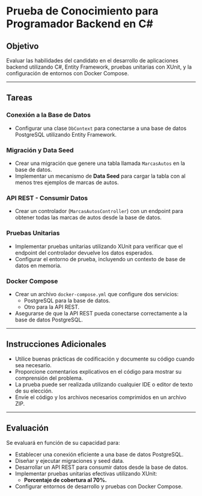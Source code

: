 # Prueba de Conocimiento para Programador Backend en C#

## Objetivo

Evaluar las habilidades del candidato en el desarrollo de aplicaciones backend utilizando C#, Entity Framework, pruebas unitarias con XUnit, y la configuración de entornos con Docker Compose.

---

## Tareas

### Conexión a la Base de Datos
- Configurar una clase `DbContext` para conectarse a una base de datos PostgreSQL utilizando Entity Framework.

### Migración y Data Seed
- Crear una migración que genere una tabla llamada `MarcasAutos` en la base de datos.
- Implementar un mecanismo de **Data Seed** para cargar la tabla con al menos tres ejemplos de marcas de autos.

### API REST - Consumir Datos
- Crear un controlador (`MarcasAutosController`) con un endpoint para obtener todas las marcas de autos desde la base de datos.

### Pruebas Unitarias
- Implementar pruebas unitarias utilizando XUnit para verificar que el endpoint del controlador devuelve los datos esperados.
- Configurar el entorno de prueba, incluyendo un contexto de base de datos en memoria.

### Docker Compose
- Crear un archivo `docker-compose.yml` que configure dos servicios:
  - PostgreSQL para la base de datos.
  - Otro para la API REST.
- Asegurarse de que la API REST pueda conectarse correctamente a la base de datos PostgreSQL.

---

## Instrucciones Adicionales

- Utilice buenas prácticas de codificación y documente su código cuando sea necesario.
- Proporcione comentarios explicativos en el código para mostrar su comprensión del problema.
- La prueba puede ser realizada utilizando cualquier IDE o editor de texto de su elección.
- Envíe el código y los archivos necesarios comprimidos en un archivo ZIP.

---

## Evaluación

Se evaluará en función de su capacidad para:

- Establecer una conexión eficiente a una base de datos PostgreSQL.
- Diseñar y ejecutar migraciones y seed data.
- Desarrollar un API REST para consumir datos desde la base de datos.
- Implementar pruebas unitarias efectivas utilizando XUnit:
  - **Porcentaje de cobertura al 70%.**
- Configurar entornos de desarrollo y pruebas con Docker Compose.
